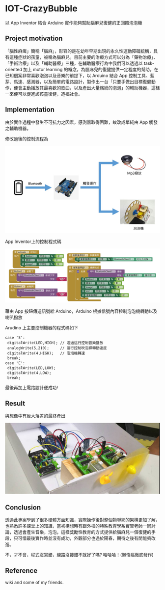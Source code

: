 # IOT-CrazyBubble

 以 App Inventor 結合 Arduino 實作能夠幫助腦麻兒復健的正回饋泡泡機

## Project motivation
 「腦性麻痺」簡稱「腦麻」，形容的是在幼年早期出現的永久性運動障礙統稱，具有這種症狀的孩童，被稱為腦麻兒。目前主要的治療方式可以分為「藥物治療」、「手術治療」以及「輔助醫療」三種，在輔助醫療行為中我們可以透過以 task-oriented 加上 motor learning 的概念，為腦麻兒的復健提供一定程度的幫助。在已知個案非常喜歡泡泡以及音樂的前提下，以 Arduino 結合 App 控制工具、藍芽、馬達、感測器，以及簡單的電路設計，製作出一台「只要手做出目標復健動作，便會主動播放其最喜歡的歌曲，以及產出大量繽紛的泡泡」的輔助機器，這樣一來便可以促進該孩童復健，造福社會。
    
## Implementation
 由於實作過程中發生不可抗力之因素，感測器取得困難，故改成單純由 App 觸發之輔助機器。
 
 修改過後的控制流程為
 
 ![image](https://github.com/Feketerigo50/IOT-CrazyBubble/blob/master/demo_image/flowchart.png)
 
 App Inventor上的控制程式碼
 
 ![image](https://github.com/Feketerigo50/IOT-CrazyBubble/blob/master/demo_image/appcode.png)
 
 藉由 App 按鈕傳送訊號給 Arduino，Arduino 根據信號內容控制泡泡機轉動以及喇叭撥放
	
 Arudino 上主要控制機器的程式碼如下
 
 ```
 case 'S':
  digitalWrite(LED,HIGH); // 透過這行控制音樂播放
  analogWrite(5,210);     // 這行控制吹泡桿轉動速度
  digitalWrite(4,HIGH);   // 泡泡機轉速
  break;
 case 'E':
  digitalWrite(LED,LOW);
  digitalWrite(4,LOW);
  break;
 ```
 
 最後再加上電路設計便成功!
 
 ## Result
 
 與想像中有龐大落差的最終產出
 
 ![image](https://github.com/Feketerigo50/IOT-CrazyBubble/blob/master/demo_image/machine.png)
 
 
 ## Conclusion
 
 透過此專案學到了很多硬體方面知識，實際操作後對整個物聯網的架構更加了解，也熟悉許多課堂上的知識，當初構想時有跟外校的特殊教育學系實習老師一同討論，透過會產生音樂，泡泡，這樣獎勵性教育的方式提供給腦麻兒一個復健的手段，只可惜最後實作時並沒有成功，外觀部分也過於陽春，期待之後有閒能夠改進。
 
 不，才不會，程式沒寫錯，線路沒接錯不就好了嗎? 哈哈哈！(懶惰癌徹底發作)
 
 ## Reference
 
  wiki and some of my friends.
